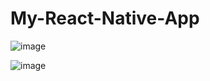 # My-React-Native-App
![image](https://github.com/Bader975/My-React-Native-App/assets/80196102/79ea9d35-cd7a-431d-ba27-6fcd7072e70c)


![image](https://github.com/Bader975/My-React-Native-App/assets/80196102/a8c29f18-3791-4ccb-96c6-7c9b6dfc0d7b)
